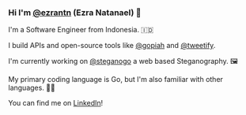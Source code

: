### Hi I'm [@ezrantn](https://www.linkedin.com/in/ezrantn/) (Ezra Natanael) 👋

I'm a Software Engineer from Indonesia. 🇮🇩

I build APIs and open-source tools like [@gopiah](https://github.com/ezrantn/gopiah) and [@tweetify](https://github.com/ezrantn/tweetify).

I'm currently working on [@steganogo](https://github.com/ezrantn/steganogo) a web based Steganography. 🖼️

My primary coding language is Go, but I'm also familiar with other languages. 👨‍💻

You can find me on [LinkedIn](https://www.linkedin.com/in/ezrantn/)!
